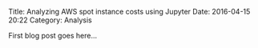 Title: Analyzing AWS spot instance costs using Jupyter
Date: 2016-04-15 20:22
Category: Analysis


First blog post goes here...